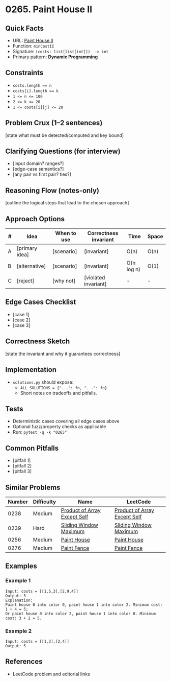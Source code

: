 # 0265. Paint House II

## Quick Facts

- URL: [Paint House II](https://leetcode.com/problems/paint-house-ii/)
- Function: `minCostII`
- Signature: `(costs: list[list[int]])  -> int`
- Primary pattern: **Dynamic Programming**

## Constraints

- `costs.length == n`
- `costs[i].length == k`
- `1 <= n <= 100`
- `2 <= k <= 20`
- `1 <= costs[i][j] <= 20`

## Problem Crux (1–2 sentences)

[state what must be detected/computed and key bound]

## Clarifying Questions (for interview)

- [input domain? ranges?]
- [edge-case semantics?]
- [any pair vs first pair? ties?]

## Reasoning Flow (notes-only)

[outline the logical steps that lead to the chosen approach]

## Approach Options

| # | Idea | When to use | Correctness invariant | Time | Space |
|---|------|-------------|-----------------------|------|-------|
| A | [primary idea] | [scenario] | [invariant] | O(n) | O(n) |
| B | [alternative] | [scenario] | [invariant] | O(n log n) | O(1) |
| C | [reject] | [why not] | [violated invariant] | - | - |

## Edge Cases Checklist

- [case 1]
- [case 2]
- [case 3]

## Correctness Sketch

[state the invariant and why it guarantees correctness]

## Implementation

- `solutions.py` should expose:
  - `ALL_SOLUTIONS = {"...": fn, "...": fn}`
  - Short notes on tradeoffs and pitfalls.

## Tests

- Deterministic cases covering all edge cases above
- Optional fuzz/property checks as applicable
- Run: `pytest -q -k "0265"`

## Common Pitfalls

- [pitfall 1]
- [pitfall 2]
- [pitfall 3]

## Similar Problems

| Number | Difficulty | Name | LeetCode |
|---|---|---|---|
| 0238 | Medium | [Product of Array Except Self](../0238-product-of-array-except-self/readme.md) | [Product of Array Except Self](https://leetcode.com/problems/product-of-array-except-self/) |
| 0239 | Hard | [Sliding Window Maximum](../0239-sliding-window-maximum/readme.md) | [Sliding Window Maximum](https://leetcode.com/problems/sliding-window-maximum/) |
| 0256 | Medium | [Paint House](../0256-paint-house/readme.md) | [Paint House](https://leetcode.com/problems/paint-house/) |
| 0276 | Medium | [Paint Fence](../0276-paint-fence/readme.md) | [Paint Fence](https://leetcode.com/problems/paint-fence/) |

## Examples

### Example 1

```text
Input: costs = [[1,5,3],[2,9,4]]
Output: 5
Explanation:
Paint house 0 into color 0, paint house 1 into color 2. Minimum cost: 1 + 4 = 5;
Or paint house 0 into color 2, paint house 1 into color 0. Minimum cost: 3 + 2 = 5.
```

### Example 2

```text
Input: costs = [[1,3],[2,4]]
Output: 5
```

## References

- LeetCode problem and editorial links

